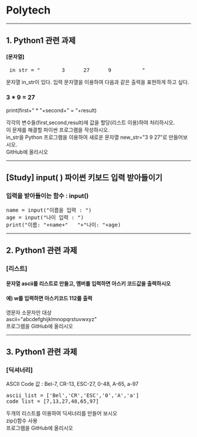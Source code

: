 # Polytech

<hr/>

## 1. Python1 관련 과제
#### [문자열] 
  <pre> in_str = "       3      27      9          "  </pre>
  
  문자열 in_str이 있다. 입력 문자열을 이용하여 다음과 같은 출력을 표현하게 하고 싶다.
  ### 3 * 9 = 27
  print(first+" * "+second+" = "+result)
  
 각각의 변수들(first,second,result)에 값을 할당(리스트 이용)하여 처리하시오.<br>
 이 문제를 해결할 파이썬 프로그램을 작성하시오.<br>
 in_str을 Python 프로그램을 이용하여 새로운 문자열 new_str="3 9 27"로 만들어보시오.<br>
 GitHub에 올리시오
<hr/>

## [Study] input( ) 파이썬 키보드 입력 받아들이기
### 입력을 받아들이는 함수 : input()

<pre>
name = input("이름을 입력 : ")
age = input("나이 입력 : ")
print("이름: "+name+"   "+"나이: "+age)  </pre>
<hr/>

## 2. Python1 관련 과제
### [리스트] 

#### 문자열 ascii를 리스트로 만들고, 멤버를 입력하면 아스키 코드값을 출력하시오
#### 예) w를 입력하면 아스키코드 112를 출력
영문자 소문자만 대상<br/>
ascii="abcdefghijklmnopqrstuvwxyz"<br/>
프로그램을 GitHub에 올리시오
<hr/>

## 3. Python1 관련 과제
### [딕셔너리] 

ASCII Code 값 : Bel-7, CR-13, ESC-27, 0-48, A-65, a-97 <br/>
<pre>
ascii_list = ['Bel','CR','ESC','0','A','a']
code_list = [7,13,27,48,65,97]
</pre>
 두개의 리스트를 이용하여 딕셔너리를 만들어 보시오<br/>
 zip()함수 사용<br/>
 프로그램을 GitHub에 올리시오
